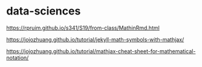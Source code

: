 # data-sciences

https://rpruim.github.io/s341/S19/from-class/MathinRmd.html

https://jojozhuang.github.io/tutorial/jekyll-math-symbols-with-mathjax/

https://jojozhuang.github.io/tutorial/mathjax-cheat-sheet-for-mathematical-notation/